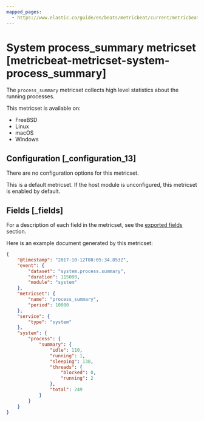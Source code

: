 ```yaml
---
mapped_pages:
  - https://www.elastic.co/guide/en/beats/metricbeat/current/metricbeat-metricset-system-process_summary.html
---
```


<!-- This file is generated! See scripts/docs_collector.py -->

# System process_summary metricset [metricbeat-metricset-system-process_summary]

The `process_summary` metricset collects high level statistics about the running processes.

This metricset is available on:

* FreeBSD
* Linux
* macOS
* Windows


## Configuration [_configuration_13]

There are no configuration options for this metricset.

This is a default metricset. If the host module is unconfigured, this metricset is enabled by default.

## Fields [_fields]

For a description of each field in the metricset, see the [exported fields](/reference/metricbeat/exported-fields-system.md) section.

Here is an example document generated by this metricset:

```json
{
    "@timestamp": "2017-10-12T08:05:34.853Z",
    "event": {
        "dataset": "system.process.summary",
        "duration": 115000,
        "module": "system"
    },
    "metricset": {
        "name": "process_summary",
        "period": 10000
    },
    "service": {
        "type": "system"
    },
    "system": {
        "process": {
            "summary": {
                "idle": 110,
                "running": 1,
                "sleeping": 138,
                "threads": {
                    "blocked": 0,
                    "running": 2
                },
                "total": 249
            }
        }
    }
}
```
